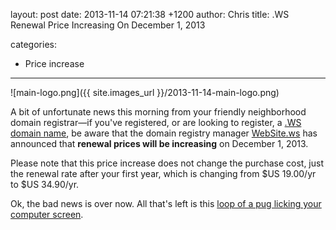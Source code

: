 layout: post
date: 2013-11-14 07:21:38 +1200
author: Chris
title: .WS Renewal Price Increasing On December 1, 2013

categories:
  - Price increase

----

![main-logo.png]({{ site.images_url }}/2013-11-14-main-logo.png)

A bit of unfortunate news this morning from your friendly neighborhood domain registrar—if you've registered, or are looking to register, a [.WS domain name](https://iwantmyname.com/domains/ws-samoan-domain-name-registration-for-western-samoa), be aware that the domain registry manager [WebSite.ws](http://website.ws) has announced that **renewal prices will be increasing** on December 1, 2013.

Please note that this price increase does not change the purchase cost, just the renewal rate after your first year, which is changing from $US 19.00/yr to $US 34.90/yr.

Ok, the bad news is over now. All that's left is this [loop of a pug licking your computer screen](http://www.sanger.dk).

<!-- more -->